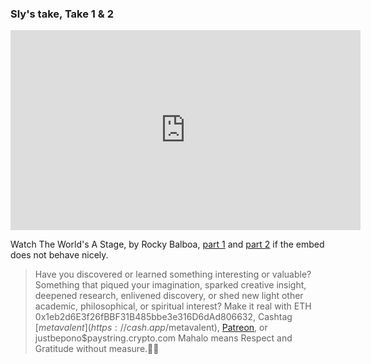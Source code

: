 ### Sly's take, Take 1 & 2

<iframe id="ytplayer" type="text/html" width="560" height="320"
  src="https://www.youtube.com/embed/playlist?list=PL5hzMrEHoRc6_f0fwA2bAE57DQ7IcZ3n6"
  frameborder="0"></iframe>

Watch The World's A Stage, by Rocky Balboa, [part 1](https://youtu.be/tBy5GXz12Xk) and [part 2](https://youtu.be/qkYcfp72kJg) if the embed does not behave nicely.

<p></p>
<p></p>
<p></p>

> Have you discovered or learned something interesting or valuable? Something that piqued your imagination, sparked creative insight, deepened research, enlivened discovery, or shed new light other academic, philosophical, or spiritual interest? Make it real with ETH 0x1eb2d6E3f26fBBF31B485bbe3e316D6dAd806632, Cashtag [$metavalent](https://cash.app/$metavalent), [Patreon](https://patreon.com/metavalent), or justbepono$paystring.crypto.com Mahalo means Respect and Gratitude without measure.🙏🏼
